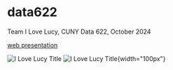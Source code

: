 # data622
Team I Love Lucy, CUNY Data 622, October 2024

[web presentation](https://rpubs.com/tonythor/data622-project1)

![I Love Lucy Title](https://upload.wikimedia.org/wikipedia/commons/b/be/I_Love_Lucy_title.svg)
![I Love Lucy Title](https://upload.wikimedia.org/wikipedia/commons/9/99/I_Love_Lucy_Cast.JPG){width="100px"}

